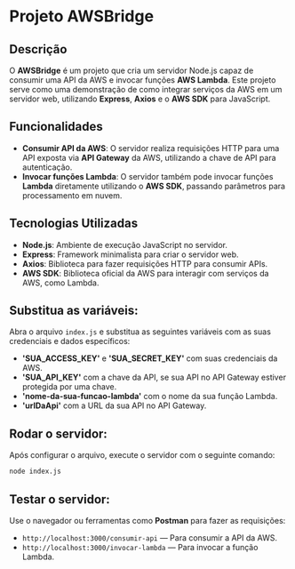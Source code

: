 # Projeto AWSBridge

## Descrição
O **AWSBridge** é um projeto que cria um servidor Node.js capaz de consumir uma API da AWS e invocar funções **AWS Lambda**. Este projeto serve como uma demonstração de como integrar serviços da AWS em um servidor web, utilizando **Express**, **Axios** e o **AWS SDK** para JavaScript.

## Funcionalidades

- **Consumir API da AWS**: O servidor realiza requisições HTTP para uma API exposta via **API Gateway** da AWS, utilizando a chave de API para autenticação.
- **Invocar funções Lambda**: O servidor também pode invocar funções **Lambda** diretamente utilizando o **AWS SDK**, passando parâmetros para processamento em nuvem.

## Tecnologias Utilizadas

- **Node.js**: Ambiente de execução JavaScript no servidor.
- **Express**: Framework minimalista para criar o servidor web.
- **Axios**: Biblioteca para fazer requisições HTTP para consumir APIs.
- **AWS SDK**: Biblioteca oficial da AWS para interagir com serviços da AWS, como Lambda.

## Substitua as variáveis:

Abra o arquivo `index.js` e substitua as seguintes variáveis com as suas credenciais e dados específicos:

- **'SUA_ACCESS_KEY'** e **'SUA_SECRET_KEY'** com suas credenciais da AWS.
- **'SUA_API_KEY'** com a chave da API, se sua API no API Gateway estiver protegida por uma chave.
- **'nome-da-sua-funcao-lambda'** com o nome da sua função Lambda.
- **'urlDaApi'** com a URL da sua API no API Gateway.

## Rodar o servidor:

Após configurar o arquivo, execute o servidor com o seguinte comando:

```bash
node index.js
```

## Testar o servidor:

Use o navegador ou ferramentas como **Postman** para fazer as requisições:

- `http://localhost:3000/consumir-api` — Para consumir a API da AWS.
- `http://localhost:3000/invocar-lambda` — Para invocar a função Lambda.


